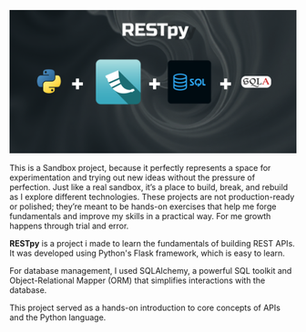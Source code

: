 ![Landscape](static/banner.png)

This is a Sandbox project, because it perfectly represents a space for experimentation and trying out new ideas without the pressure of perfection. Just like a real sandbox, it’s a place to build, break, and rebuild as I explore different technologies. These projects are not production-ready or polished; they’re meant to be hands-on exercises that help me forge fundamentals and improve my skills in a practical way. For me growth happens through trial and error.

**RESTpy** is a project i made to learn the fundamentals of building REST APIs. It was developed using Python's Flask framework, which is easy to learn. 

For database management, I used SQLAlchemy, a powerful SQL toolkit and Object-Relational Mapper (ORM) that simplifies interactions with the database.

This project served as a hands-on introduction to core concepts of APIs and the Python language.